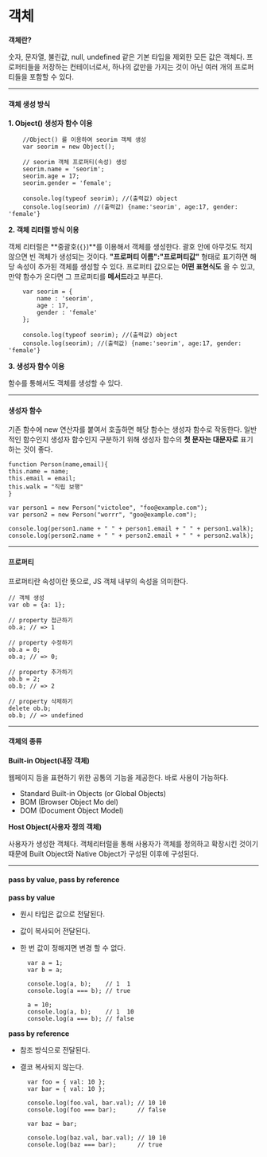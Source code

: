 # 객체

**객체란?**

숫자, 문자열, 불린값, null, undefined 같은 기본 타입을 제외한 모든 값은 객체다. 프로퍼티들을 저장하는 컨테이너로서, 하나의 값만을 가지는 것이 아닌 여러 개의 프로퍼티들을 포함할 수 있다.

<hr>

#### 객체 생성 방식

**1. Object() 생성자 함수 이용**
    
        //Object() 를 이용하여 seorim 객체 생성
        var seorim = new Object();

        // seorim 객체 프로퍼티(속성) 생성
        seorim.name = 'seorim';
        seorim.age = 17;
        seorim.gender = 'female';

        console.log(typeof seorim); //(출력값) object
        console.log(seorim) //(출력값) {name:'seorim', age:17, gender: 'female'}

**2. 객체 리터럴 방식 이용**

객체 리터럴은 **중괄호(`{}`)**를 이용해서 객체를 생성한다. 괄호 안에 아무것도 적지 않으면 빈 객체가 생성되는 것이다. 
**"프로퍼티 이름":"프로퍼티값"** 형태로 표기하면 해당 속성이 추가된 객체를 생성할 수 있다. 프로퍼티 값으로는 **어떤 표현식도** 올 수 있고, 만약 함수가 온다면 그 프로퍼티를 **메서드**라고 부른다.

        var seorim = {
            name : 'seorim',
            age : 17,
            gender : 'female'
        };

        console.log(typeof seorim); //(출력값) object
        console.log(seorim); //(출력값) {name:'seorim', age:17, gender: 'female'}

**3. 생성자 함수 이용**

함수를 통해서도 객체를 생성할 수 있다.

<hr>

#### 생성자 함수

기존 함수에 new 연산자를 붙여서 호출하면 해당 함수는 생성자 함수로 작동한다. 일반적인 함수인지 생성자 함수인지 구분하기 위해 생성자 함수의 **첫 문자는 대문자로** 표기하는 것이 좋다.

    function Person(name,email){
    this.name = name;
    this.email = email;
    this.walk = "직립 보행"
    }

    var person1 = new Person("victolee", "foo@example.com");
    var person2 = new Person("worrr", "goo@example.com");

    console.log(person1.name + " " + person1.email + " " + person1.walk);
    console.log(person2.name + " " + person2.email + " " + person2.walk);

<hr>

#### 프로퍼티

프로퍼티란 속성이란 뜻으로, JS 객체 내부의 속성을 의미한다.

    // 객체 생성
    var ob = {a: 1};

    // property 접근하기
    ob.a; // => 1

    // property 수정하기
    ob.a = 0;
    ob.a; // => 0;

    // property 추가하기
    ob.b = 2;
    ob.b; // => 2

    // property 삭제하기
    delete ob.b;
    ob.b; // => undefined

<hr>

#### 객체의 종류

**Built-in Object(내장 객체)**

웹페이지 등을 표현하기 위한 공통의 기능을 제공한다. 바로 사용이 가능하다.

- Standard Built-in Objects (or Global Objects)
- BOM (Browser Object Mo del)
- DOM (Document Object Model)

**Host Object(사용자 정의 객체)**

사용자가 생성한 객체다. 객체리터럴을 통해 사용자가 객체를 정의하고 확장시킨 것이기 때문에 Built Object와 Native Object가 구성된 이후에 구성된다.

<hr>

#### pass by value, pass by reference

**pass by value**

- 원시 타입은 값으로 전달된다. 
- 값이 복사되어 전달된다. 
- 한 번 값이 정해지면 변경 할 수 없다.

        var a = 1;
        var b = a;

        console.log(a, b);    // 1  1
        console.log(a === b); // true

        a = 10;
        console.log(a, b);    // 1  10
        console.log(a === b); // false


**pass by reference**

- 참조 방식으로 전달된다.
- 결코 복사되지 않는다.


        var foo = { val: 10 };
        var bar = { val: 10 };

        console.log(foo.val, bar.val); // 10 10
        console.log(foo === bar);      // false

        var baz = bar;

        console.log(baz.val, bar.val); // 10 10
        console.log(baz === bar);      // true

